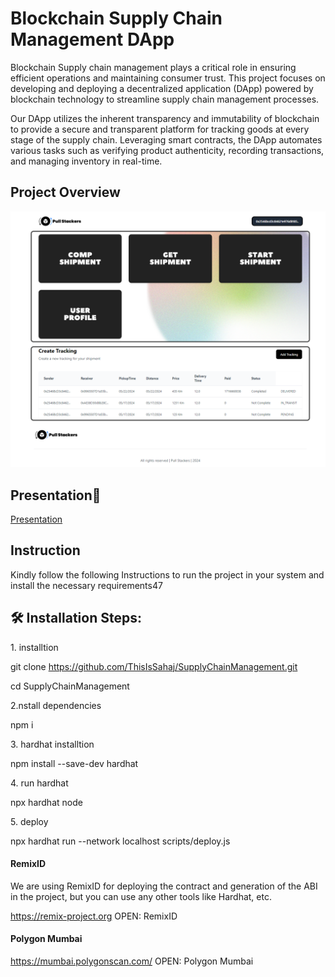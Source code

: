 
# Blockchain Supply Chain Management DApp



Blockchain Supply chain management plays a critical role in ensuring efficient operations and maintaining consumer trust. This project focuses on developing and deploying a decentralized application (DApp) powered by blockchain technology to streamline supply chain management processes.

Our DApp utilizes the inherent transparency and immutability of blockchain to provide a secure and transparent platform for tracking goods at every stage of the supply chain. Leveraging smart contracts, the DApp automates various tasks such as verifying product authenticity, recording transactions, and managing inventory in real-time.



## Project Overview

![alt text](image.png)
## Presentation🚀 

[Presentation](https://www.canva.com/design/DAGGOzBtxMA/WX-Xxir4pLLfF5dSJMulfg/edit?utm_content=DAGGOzBtxMA&utm_campaign=designshare&utm_medium=link2&utm_source=sharebutton)

## Instruction

Kindly follow the following Instructions to run the project in your system and install the necessary requirements47
<h2>🛠️ Installation Steps:</h2>

<p>1. installtion</p>


git clone  https://github.com/ThisIsSahaj/SupplyChainManagement.git



cd SupplyChainManagement


<p>2.nstall dependencies</p>

npm i

<p>3. hardhat installtion</p>


npm install --save-dev hardhat


<p>4. run hardhat</p>


npx hardhat node


<p>5. deploy</p>


npx hardhat run --network localhost scripts/deploy.js


#### RemixID

We are using RemixID for deploying the contract and generation of the ABI in the project, but you can use any other tools like Hardhat, etc.

https://remix-project.org
  OPEN: RemixID


#### Polygon Mumbai

https://mumbai.polygonscan.com/
  OPEN: Polygon Mumbai